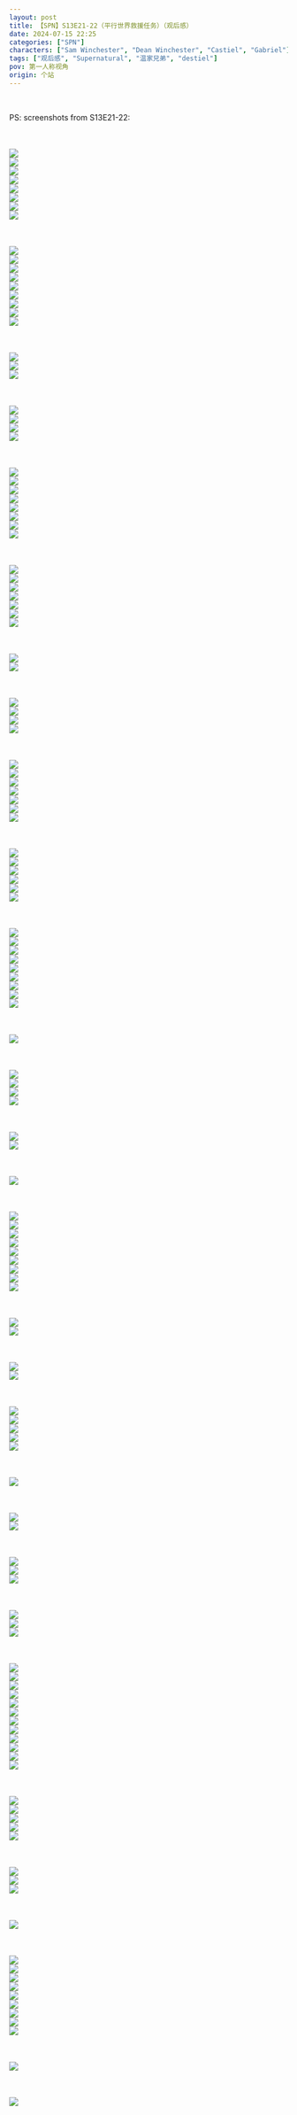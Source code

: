 ```yaml
---
layout: post
title: 【SPN】S13E21-22（平行世界救援任务）（观后感）
date: 2024-07-15 22:25
categories: ["SPN"]
characters: ["Sam Winchester", "Dean Winchester", "Castiel", "Gabriel"]
tags: ["观后感", "Supernatural", "温家兄弟", "destiel"]
pov: 第一人称视角
origin: 个站
---
```


<br>

PS: screenshots from S13E21-22:

<br><br>
![](https://github.com/junesirius/junesirius.github.io/tree/master/assets/images/SPN/S13/2024-07-15-SPN-1321-1.jpg)
<br>
![](https://github.com/junesirius/junesirius.github.io/tree/master/assets/images/SPN/S13/2024-07-15-SPN-1321-2.jpg)
<br>
![](https://github.com/junesirius/junesirius.github.io/tree/master/assets/images/SPN/S13/2024-07-15-SPN-1321-3.jpg)
<br>
![](https://github.com/junesirius/junesirius.github.io/tree/master/assets/images/SPN/S13/2024-07-15-SPN-1321-4.jpg)
<br>
![](https://github.com/junesirius/junesirius.github.io/tree/master/assets/images/SPN/S13/2024-07-15-SPN-1321-5.jpg)
<br>
![](https://github.com/junesirius/junesirius.github.io/tree/master/assets/images/SPN/S13/2024-07-15-SPN-1321-6.jpg)
<br>
![](https://github.com/junesirius/junesirius.github.io/tree/master/assets/images/SPN/S13/2024-07-15-SPN-1321-7.jpg)
<br>
![](https://github.com/junesirius/junesirius.github.io/tree/master/assets/images/SPN/S13/2024-07-15-SPN-1321-8.jpg)
<br>

<br><br>
![](https://github.com/junesirius/junesirius.github.io/tree/master/assets/images/SPN/S13/2024-07-15-SPN-1321-9.jpg)
<br>
![](https://github.com/junesirius/junesirius.github.io/tree/master/assets/images/SPN/S13/2024-07-15-SPN-1321-10.jpg)
<br>
![](https://github.com/junesirius/junesirius.github.io/tree/master/assets/images/SPN/S13/2024-07-15-SPN-1321-11.jpg)
<br>
![](https://github.com/junesirius/junesirius.github.io/tree/master/assets/images/SPN/S13/2024-07-15-SPN-1321-12.jpg)
<br>
![](https://github.com/junesirius/junesirius.github.io/tree/master/assets/images/SPN/S13/2024-07-15-SPN-1321-13.jpg)
<br>
![](https://github.com/junesirius/junesirius.github.io/tree/master/assets/images/SPN/S13/2024-07-15-SPN-1321-14.jpg)
<br>
![](https://github.com/junesirius/junesirius.github.io/tree/master/assets/images/SPN/S13/2024-07-15-SPN-1321-15.jpg)
<br>
![](https://github.com/junesirius/junesirius.github.io/tree/master/assets/images/SPN/S13/2024-07-15-SPN-1321-16.jpg)
<br>
![](https://github.com/junesirius/junesirius.github.io/tree/master/assets/images/SPN/S13/2024-07-15-SPN-1321-17.jpg)
<br>

<br><br>
![](https://github.com/junesirius/junesirius.github.io/tree/master/assets/images/SPN/S13/2024-07-15-SPN-1321-18.jpg)
<br>
![](https://github.com/junesirius/junesirius.github.io/tree/master/assets/images/SPN/S13/2024-07-15-SPN-1321-19.jpg)
<br>
![](https://github.com/junesirius/junesirius.github.io/tree/master/assets/images/SPN/S13/2024-07-15-SPN-1321-20.jpg)
<br>

<br><br>
![](https://github.com/junesirius/junesirius.github.io/tree/master/assets/images/SPN/S13/2024-07-15-SPN-1321-21.jpg)
<br>
![](https://github.com/junesirius/junesirius.github.io/tree/master/assets/images/SPN/S13/2024-07-15-SPN-1321-22.jpg)
<br>
![](https://github.com/junesirius/junesirius.github.io/tree/master/assets/images/SPN/S13/2024-07-15-SPN-1321-23.jpg)
<br>
![](https://github.com/junesirius/junesirius.github.io/tree/master/assets/images/SPN/S13/2024-07-15-SPN-1321-24.jpg)
<br>

<br><br>
![](https://github.com/junesirius/junesirius.github.io/tree/master/assets/images/SPN/S13/2024-07-15-SPN-1321-25.jpg)
<br>
![](https://github.com/junesirius/junesirius.github.io/tree/master/assets/images/SPN/S13/2024-07-15-SPN-1321-26.jpg)
<br>
![](https://github.com/junesirius/junesirius.github.io/tree/master/assets/images/SPN/S13/2024-07-15-SPN-1321-27.jpg)
<br>
![](https://github.com/junesirius/junesirius.github.io/tree/master/assets/images/SPN/S13/2024-07-15-SPN-1321-28.jpg)
<br>
![](https://github.com/junesirius/junesirius.github.io/tree/master/assets/images/SPN/S13/2024-07-15-SPN-1321-29.jpg)
<br>
![](https://github.com/junesirius/junesirius.github.io/tree/master/assets/images/SPN/S13/2024-07-15-SPN-1321-30.jpg)
<br>
![](https://github.com/junesirius/junesirius.github.io/tree/master/assets/images/SPN/S13/2024-07-15-SPN-1321-31.jpg)
<br>
![](https://github.com/junesirius/junesirius.github.io/tree/master/assets/images/SPN/S13/2024-07-15-SPN-1321-32.jpg)
<br>

<br><br>
![](https://github.com/junesirius/junesirius.github.io/tree/master/assets/images/SPN/S13/2024-07-15-SPN-1321-33.jpg)
<br>
![](https://github.com/junesirius/junesirius.github.io/tree/master/assets/images/SPN/S13/2024-07-15-SPN-1321-34.jpg)
<br>
![](https://github.com/junesirius/junesirius.github.io/tree/master/assets/images/SPN/S13/2024-07-15-SPN-1321-35.jpg)
<br>
![](https://github.com/junesirius/junesirius.github.io/tree/master/assets/images/SPN/S13/2024-07-15-SPN-1321-36.jpg)
<br>
![](https://github.com/junesirius/junesirius.github.io/tree/master/assets/images/SPN/S13/2024-07-15-SPN-1321-37.jpg)
<br>
![](https://github.com/junesirius/junesirius.github.io/tree/master/assets/images/SPN/S13/2024-07-15-SPN-1321-38.jpg)
<br>
![](https://github.com/junesirius/junesirius.github.io/tree/master/assets/images/SPN/S13/2024-07-15-SPN-1321-39.jpg)
<br>

<br><br>
![](https://github.com/junesirius/junesirius.github.io/tree/master/assets/images/SPN/S13/2024-07-15-SPN-1321-40.jpg)
<br>
![](https://github.com/junesirius/junesirius.github.io/tree/master/assets/images/SPN/S13/2024-07-15-SPN-1321-41.jpg)
<br>

<br><br>
![](https://github.com/junesirius/junesirius.github.io/tree/master/assets/images/SPN/S13/2024-07-15-SPN-1321-42.jpg)
<br>
![](https://github.com/junesirius/junesirius.github.io/tree/master/assets/images/SPN/S13/2024-07-15-SPN-1321-43.jpg)
<br>
![](https://github.com/junesirius/junesirius.github.io/tree/master/assets/images/SPN/S13/2024-07-15-SPN-1321-44.jpg)
<br>
![](https://github.com/junesirius/junesirius.github.io/tree/master/assets/images/SPN/S13/2024-07-15-SPN-1321-45.jpg)
<br>

<br><br>
![](https://github.com/junesirius/junesirius.github.io/tree/master/assets/images/SPN/S13/2024-07-15-SPN-1321-46.jpg)
<br>
![](https://github.com/junesirius/junesirius.github.io/tree/master/assets/images/SPN/S13/2024-07-15-SPN-1321-47.jpg)
<br>
![](https://github.com/junesirius/junesirius.github.io/tree/master/assets/images/SPN/S13/2024-07-15-SPN-1321-48.jpg)
<br>
![](https://github.com/junesirius/junesirius.github.io/tree/master/assets/images/SPN/S13/2024-07-15-SPN-1321-49.jpg)
<br>
![](https://github.com/junesirius/junesirius.github.io/tree/master/assets/images/SPN/S13/2024-07-15-SPN-1321-50.jpg)
<br>
![](https://github.com/junesirius/junesirius.github.io/tree/master/assets/images/SPN/S13/2024-07-15-SPN-1321-51.jpg)
<br>
![](https://github.com/junesirius/junesirius.github.io/tree/master/assets/images/SPN/S13/2024-07-15-SPN-1321-52.jpg)
<br>

<br><br>
![](https://github.com/junesirius/junesirius.github.io/tree/master/assets/images/SPN/S13/2024-07-15-SPN-1321-53.jpg)
<br>
![](https://github.com/junesirius/junesirius.github.io/tree/master/assets/images/SPN/S13/2024-07-15-SPN-1321-54.jpg)
<br>
![](https://github.com/junesirius/junesirius.github.io/tree/master/assets/images/SPN/S13/2024-07-15-SPN-1321-55.jpg)
<br>
![](https://github.com/junesirius/junesirius.github.io/tree/master/assets/images/SPN/S13/2024-07-15-SPN-1321-56.jpg)
<br>
![](https://github.com/junesirius/junesirius.github.io/tree/master/assets/images/SPN/S13/2024-07-15-SPN-1321-57.jpg)
<br>
![](https://github.com/junesirius/junesirius.github.io/tree/master/assets/images/SPN/S13/2024-07-15-SPN-1321-58.jpg)
<br>

<br><br>
![](https://github.com/junesirius/junesirius.github.io/tree/master/assets/images/SPN/S13/2024-07-15-SPN-1321-59.jpg)
<br>
![](https://github.com/junesirius/junesirius.github.io/tree/master/assets/images/SPN/S13/2024-07-15-SPN-1321-60.jpg)
<br>
![](https://github.com/junesirius/junesirius.github.io/tree/master/assets/images/SPN/S13/2024-07-15-SPN-1321-61.jpg)
<br>
![](https://github.com/junesirius/junesirius.github.io/tree/master/assets/images/SPN/S13/2024-07-15-SPN-1321-62.jpg)
<br>
![](https://github.com/junesirius/junesirius.github.io/tree/master/assets/images/SPN/S13/2024-07-15-SPN-1321-63.jpg)
<br>
![](https://github.com/junesirius/junesirius.github.io/tree/master/assets/images/SPN/S13/2024-07-15-SPN-1321-64.jpg)
<br>
![](https://github.com/junesirius/junesirius.github.io/tree/master/assets/images/SPN/S13/2024-07-15-SPN-1321-65.jpg)
<br>
![](https://github.com/junesirius/junesirius.github.io/tree/master/assets/images/SPN/S13/2024-07-15-SPN-1321-66.jpg)
<br>
![](https://github.com/junesirius/junesirius.github.io/tree/master/assets/images/SPN/S13/2024-07-15-SPN-1321-67.jpg)
<br>

<br><br>
![](https://github.com/junesirius/junesirius.github.io/tree/master/assets/images/SPN/S13/2024-07-15-SPN-1321-69.jpg)
<br>

<br><br>
![](https://github.com/junesirius/junesirius.github.io/tree/master/assets/images/SPN/S13/2024-07-15-SPN-1321-70.jpg)
<br>
![](https://github.com/junesirius/junesirius.github.io/tree/master/assets/images/SPN/S13/2024-07-15-SPN-1321-71.jpg)
<br>
![](https://github.com/junesirius/junesirius.github.io/tree/master/assets/images/SPN/S13/2024-07-15-SPN-1321-72.jpg)
<br>
![](https://github.com/junesirius/junesirius.github.io/tree/master/assets/images/SPN/S13/2024-07-15-SPN-1321-73.jpg)
<br>

<br><br>
![](https://github.com/junesirius/junesirius.github.io/tree/master/assets/images/SPN/S13/2024-07-15-SPN-1321-68.jpg)
<br>
![](https://github.com/junesirius/junesirius.github.io/tree/master/assets/images/SPN/S13/2024-07-15-SPN-1321-74.jpg)
<br>

<br><br>
![](https://github.com/junesirius/junesirius.github.io/tree/master/assets/images/SPN/S13/2024-07-15-SPN-1321-75.jpg)
<br>

<br><br>
![](https://github.com/junesirius/junesirius.github.io/tree/master/assets/images/SPN/S13/2024-07-15-SPN-1321-76.jpg)
<br>
![](https://github.com/junesirius/junesirius.github.io/tree/master/assets/images/SPN/S13/2024-07-15-SPN-1321-77.jpg)
<br>
![](https://github.com/junesirius/junesirius.github.io/tree/master/assets/images/SPN/S13/2024-07-15-SPN-1321-78.jpg)
<br>
![](https://github.com/junesirius/junesirius.github.io/tree/master/assets/images/SPN/S13/2024-07-15-SPN-1321-79.jpg)
<br>
![](https://github.com/junesirius/junesirius.github.io/tree/master/assets/images/SPN/S13/2024-07-15-SPN-1321-80.jpg)
<br>
![](https://github.com/junesirius/junesirius.github.io/tree/master/assets/images/SPN/S13/2024-07-15-SPN-1321-81.jpg)
<br>
![](https://github.com/junesirius/junesirius.github.io/tree/master/assets/images/SPN/S13/2024-07-15-SPN-1321-82.jpg)
<br>
![](https://github.com/junesirius/junesirius.github.io/tree/master/assets/images/SPN/S13/2024-07-15-SPN-1321-83.jpg)
<br>
![](https://github.com/junesirius/junesirius.github.io/tree/master/assets/images/SPN/S13/2024-07-15-SPN-1321-84.jpg)
<br>

<br><br>
![](https://github.com/junesirius/junesirius.github.io/tree/master/assets/images/SPN/S13/2024-07-15-SPN-1322-1.jpg)
<br>
![](https://github.com/junesirius/junesirius.github.io/tree/master/assets/images/SPN/S13/2024-07-15-SPN-1322-2.jpg)
<br>

<br><br>
![](https://github.com/junesirius/junesirius.github.io/tree/master/assets/images/SPN/S13/2024-07-15-SPN-1322-3.jpg)
<br>
![](https://github.com/junesirius/junesirius.github.io/tree/master/assets/images/SPN/S13/2024-07-15-SPN-1322-4.jpg)
<br>

<br><br>
![](https://github.com/junesirius/junesirius.github.io/tree/master/assets/images/SPN/S13/2024-07-15-SPN-1322-5.jpg)
<br>
![](https://github.com/junesirius/junesirius.github.io/tree/master/assets/images/SPN/S13/2024-07-15-SPN-1322-6.jpg)
<br>
![](https://github.com/junesirius/junesirius.github.io/tree/master/assets/images/SPN/S13/2024-07-15-SPN-1322-7.jpg)
<br>
![](https://github.com/junesirius/junesirius.github.io/tree/master/assets/images/SPN/S13/2024-07-15-SPN-1322-8.jpg)
<br>
![](https://github.com/junesirius/junesirius.github.io/tree/master/assets/images/SPN/S13/2024-07-15-SPN-1322-9.jpg)
<br>

<br><br>
![](https://github.com/junesirius/junesirius.github.io/tree/master/assets/images/SPN/S13/2024-07-15-SPN-1322-10.jpg)
<br>

<br><br>
![](https://github.com/junesirius/junesirius.github.io/tree/master/assets/images/SPN/S13/2024-07-15-SPN-1322-11.jpg)
<br>
![](https://github.com/junesirius/junesirius.github.io/tree/master/assets/images/SPN/S13/2024-07-15-SPN-1322-12.jpg)
<br>

<br><br>
![](https://github.com/junesirius/junesirius.github.io/tree/master/assets/images/SPN/S13/2024-07-15-SPN-1322-13.jpg)
<br>
![](https://github.com/junesirius/junesirius.github.io/tree/master/assets/images/SPN/S13/2024-07-15-SPN-1322-14.jpg)
<br>
![](https://github.com/junesirius/junesirius.github.io/tree/master/assets/images/SPN/S13/2024-07-15-SPN-1322-15.jpg)
<br>

<br><br>
![](https://github.com/junesirius/junesirius.github.io/tree/master/assets/images/SPN/S13/2024-07-15-SPN-1322-16.jpg)
<br>
![](https://github.com/junesirius/junesirius.github.io/tree/master/assets/images/SPN/S13/2024-07-15-SPN-1322-17.jpg)
<br>
![](https://github.com/junesirius/junesirius.github.io/tree/master/assets/images/SPN/S13/2024-07-15-SPN-1322-18.jpg)
<br>

<br><br>
![](https://github.com/junesirius/junesirius.github.io/tree/master/assets/images/SPN/S13/2024-07-15-SPN-1322-19.jpg)
<br>
![](https://github.com/junesirius/junesirius.github.io/tree/master/assets/images/SPN/S13/2024-07-15-SPN-1322-20.jpg)
<br>
![](https://github.com/junesirius/junesirius.github.io/tree/master/assets/images/SPN/S13/2024-07-15-SPN-1322-21.jpg)
<br>
![](https://github.com/junesirius/junesirius.github.io/tree/master/assets/images/SPN/S13/2024-07-15-SPN-1322-22.jpg)
<br>
![](https://github.com/junesirius/junesirius.github.io/tree/master/assets/images/SPN/S13/2024-07-15-SPN-1322-23.jpg)
<br>
![](https://github.com/junesirius/junesirius.github.io/tree/master/assets/images/SPN/S13/2024-07-15-SPN-1322-24.jpg)
<br>
![](https://github.com/junesirius/junesirius.github.io/tree/master/assets/images/SPN/S13/2024-07-15-SPN-1322-25.jpg)
<br>
![](https://github.com/junesirius/junesirius.github.io/tree/master/assets/images/SPN/S13/2024-07-15-SPN-1322-26.jpg)
<br>
![](https://github.com/junesirius/junesirius.github.io/tree/master/assets/images/SPN/S13/2024-07-15-SPN-1322-27.jpg)
<br>
![](https://github.com/junesirius/junesirius.github.io/tree/master/assets/images/SPN/S13/2024-07-15-SPN-1322-33.jpg)
<br>
![](https://github.com/junesirius/junesirius.github.io/tree/master/assets/images/SPN/S13/2024-07-15-SPN-1322-34.jpg)
<br>
![](https://github.com/junesirius/junesirius.github.io/tree/master/assets/images/SPN/S13/2024-07-15-SPN-1322-35.jpg)
<br>

<br><br>
![](https://github.com/junesirius/junesirius.github.io/tree/master/assets/images/SPN/S13/2024-07-15-SPN-1322-29.jpg)
<br>
![](https://github.com/junesirius/junesirius.github.io/tree/master/assets/images/SPN/S13/2024-07-15-SPN-1322-28.jpg)
<br>
![](https://github.com/junesirius/junesirius.github.io/tree/master/assets/images/SPN/S13/2024-07-15-SPN-1322-30.jpg)
<br>
![](https://github.com/junesirius/junesirius.github.io/tree/master/assets/images/SPN/S13/2024-07-15-SPN-1322-31.jpg)
<br>
![](https://github.com/junesirius/junesirius.github.io/tree/master/assets/images/SPN/S13/2024-07-15-SPN-1322-32.jpg)
<br>

<br><br>
![](https://github.com/junesirius/junesirius.github.io/tree/master/assets/images/SPN/S13/2024-07-15-SPN-1322-36.jpg)
<br>
![](https://github.com/junesirius/junesirius.github.io/tree/master/assets/images/SPN/S13/2024-07-15-SPN-1322-37.jpg)
<br>
![](https://github.com/junesirius/junesirius.github.io/tree/master/assets/images/SPN/S13/2024-07-15-SPN-1322-38.jpg)
<br>

<br><br>
![](https://github.com/junesirius/junesirius.github.io/tree/master/assets/images/SPN/S13/2024-07-15-SPN-1322-39.jpg)
<br>

<br><br>
![](https://github.com/junesirius/junesirius.github.io/tree/master/assets/images/SPN/S13/2024-07-15-SPN-1322-40.jpg)
<br>
![](https://github.com/junesirius/junesirius.github.io/tree/master/assets/images/SPN/S13/2024-07-15-SPN-1322-41.jpg)
<br>
![](https://github.com/junesirius/junesirius.github.io/tree/master/assets/images/SPN/S13/2024-07-15-SPN-1322-42.jpg)
<br>
![](https://github.com/junesirius/junesirius.github.io/tree/master/assets/images/SPN/S13/2024-07-15-SPN-1322-43.jpg)
<br>
![](https://github.com/junesirius/junesirius.github.io/tree/master/assets/images/SPN/S13/2024-07-15-SPN-1322-44.jpg)
<br>
![](https://github.com/junesirius/junesirius.github.io/tree/master/assets/images/SPN/S13/2024-07-15-SPN-1322-45.jpg)
<br>
![](https://github.com/junesirius/junesirius.github.io/tree/master/assets/images/SPN/S13/2024-07-15-SPN-1322-46.jpg)
<br>
![](https://github.com/junesirius/junesirius.github.io/tree/master/assets/images/SPN/S13/2024-07-15-SPN-1322-47.jpg)
<br>
![](https://github.com/junesirius/junesirius.github.io/tree/master/assets/images/SPN/S13/2024-07-15-SPN-1322-49.jpg)
<br>

<br><br>
![](https://github.com/junesirius/junesirius.github.io/tree/master/assets/images/SPN/S13/2024-07-15-SPN-1322-48.jpg)
<br>

<br><br>
![](https://github.com/junesirius/junesirius.github.io/tree/master/assets/images/SPN/S13/2024-07-15-SPN-1322-50.jpg)
<br>
